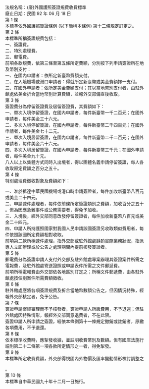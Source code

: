 法規名稱：(廢)外國護照簽證規費收費標準  
廢止日期：民國 92 年 06 月 18 日  
第 1 條  
本標準依外國護照簽證條例 (以下簡稱本條例) 第十二條規定訂定之。  
第 2 條  
本標準所稱簽證規費包括：  
一、簽證費。  
二、特別處理費。  
三、郵電費。  
前項各款規費，依第三條至第五條所定費額，分別按下列申請簽證所在地  
及幣別支付：  
一、在國內申請者：依所定新臺幣費額支付。  
二、在入境機場或港口申請者：得就所定新臺幣或美金費額擇一支付。  
三、在國外申請者：依所定美金費額支付；其以當地幣別支付者，由駐外  
館處依美金折合當地幣別計算費額，並報外交部備查後收取。  
第 3 條  
簽證費分為停留簽證費及居留簽證費，其費額如下：  
一、單次入境停留簽證，在國內申請者，每件新臺幣一千二百元；在國外  
申請者，每件美金三十六元。  
二、多次入境停留簽證，在國內申請者，每件新臺幣二千四百元；在國外  
申請者，每件美金七十二元。  
三、單次入境居留簽證，在國內申請者，每件新臺幣二千二百元；在國外  
申請者，每件美金六十六元。  
四、多次入境居留簽證，在國內申請者，每件新臺幣三千元；在國外申請  
者，每件美金九十元。  
八人以上以集體方式同時入出境者，得以團體名義申請停留簽證，每人各  
收取原定費額之百分之五十。  
第 4 條  
特別處理費徵收對象及費額如下：  


一、准於抵達中華民國機場或港口時申請簽證者，每件加收新臺幣八百元  
或美金二十四元。  
二、申請速件處理者，每件依前條所定簽證類別之費額，加收百分之五十  
。但為因應急難事件或公務需要者，得免予加收。  
三、入境後，經外交部同意改發停留簽證者，每件加收新臺幣八百元或美  
金二十四元。  
四、申請人所持護照國家對我國人民申請該國簽證另收取類似費用者，每  
件依照該國所定費額相對收取。  
前項第二款所稱速件處理，指外交部或駐外館處斟酌實際業務狀況，指派  
專人立即辦理或於公告之處理期間內提前核發簽證者。  
第 5 條  
郵電費分為簽證申請人支付外交部及駐外館處專案辦理其簽證案件所需之  
電報費，及駐外館處寄送證照或申請表件所需之文件郵遞費。  
前項所稱電報費由外交部依各地區別訂定之；所稱文件郵遞費，由各駐外  
館處按個別案件所需費額徵收。  
第 6 條  
駐外館處應將各項簽證規費及折合當地幣數額公告之，但因情況特殊，經  
報外交部核定者，免予公告。  
第 7 條  
簽證申請案經審理而不予核發者，簽證申請人所繳費用，不予退還；但駐  
外館處因特殊情形，報經外交部同意退費者，不在此限。  
簽證申請人所申請之簽證，經依本條例第十一條規定撤銷或註銷者，原繳  
各項費用，不予退還。  
第 8 條  
依本標準收費時，應掣發收據，並註明收費幣別及數額。但有國庫法施行  
細則第二十二條第一項各款所定情形之一者，得免掣發。  
第 9 條  
本標準所定收費費額，外交部得視國內外物價及匯率變動情形檢討調整之  


。  
第 10 條  
本標準自中華民國九十年十二月一日施行。  



